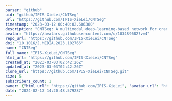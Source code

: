 ```yaml
---
parser: "github"
uid: "github/IPIS-XieLei/CNTSeg"
url: "https://github.com/IPIS-XieLei/CNTSeg"
timestamp: "2023-03-12 00:40:02.606380"
description: "CNTSeg: A multimodal deep-learning-based network for cranial nerves tract segmentation"
avatar: "https://avatars.githubusercontent.com/u/103489682?v=4"
repo_url: "https://github.com/IPIS-XieLei/CNTSeg"
doi: "10.1016/J.MEDIA.2023.102766"
name: "CNTSeg"
full_name: "IPIS-XieLei/CNTSeg"
html_url: "https://github.com/IPIS-XieLei/CNTSeg"
created_at: "2023-03-03T02:42:26Z"
updated_at: "2023-03-03T02:42:26Z"
clone_url: "https://github.com/IPIS-XieLei/CNTSeg.git"
size: 5
subscribers_count: 1
owner: {"html_url": "https://github.com/IPIS-XieLei", "avatar_url": "https://avatars.githubusercontent.com/u/103489682?v=4", "login": "IPIS-XieLei", "type": "User"}
date: "2024-02-17 14:20:48.579287"
---
```

